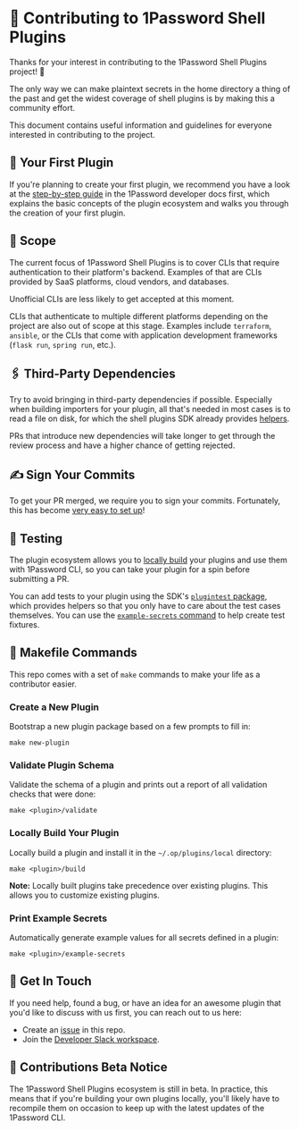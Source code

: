 # 👫 Contributing to 1Password Shell Plugins

Thanks for your interest in contributing to the 1Password Shell Plugins project! 🙌

The only way we can make plaintext secrets in the home directory a thing of the past and get the widest coverage of shell plugins is by making this a community effort.

This document contains useful information and guidelines for everyone interested in contributing to the project.

<!----><a name="your-first-contribution"></a>
## 🎉 Your First Plugin

If you're planning to create your first plugin, we recommend you have a look at the [step-by-step guide](https://developer.1password.com/docs/cli/shell-plugins/contribute/) in the 1Password developer docs first, which explains the basic concepts of the plugin ecosystem and walks you through the creation of your first plugin.

<!----><a name="scope"></a>
## 🔭 Scope

The current focus of 1Password Shell Plugins is to cover CLIs that require authentication to their platform's backend.
Examples of that are CLIs provided by SaaS platforms, cloud vendors, and databases.

Unofficial CLIs are less likely to get accepted at this moment.

CLIs that authenticate to multiple different platforms depending on the project are also out of scope at this stage.
Examples include `terraform`, `ansible`, or the CLIs that come with application development frameworks (`flask run`, `spring run`, etc.).

<!----><a name="third-party-dependencies"></a>
## 🖇️ Third-Party Dependencies

Try to avoid bringing in third-party dependencies if possible.
Especially when building importers for your plugin, all that's needed in most cases is to read a file on disk, for which the shell plugins SDK already provides [helpers](sdk/importer/).

PRs that introduce new dependencies will take longer to get through the review process and have a higher chance of getting rejected.

<!----><a name="sign-your-commits"></a>
## ✍️ Sign Your Commits

To get your PR merged, we require you to sign your commits.
Fortunately, this has become [very easy to set up](https://developer.1password.com/docs/ssh/git-commit-signing)!

<!----><a name="testing"></a>
## 🧪 Testing

The plugin ecosystem allows you to [locally build](#make-plugin-build) your plugins and use them with 1Password CLI, so you can take your plugin for a spin before submitting a PR.

You can add tests to your plugin using the SDK's [`plugintest` package](sdk/plugintest/), which provides helpers so that you only have to care about the test cases themselves.
You can use the [`example-secrets` command](#make-plugin-example-secrets) to help create test fixtures.

<!----><a name="makefile-commands"></a>
## 👷 Makefile Commands

This repo comes with a set of `make` commands to make your life as a contributor easier.

<!----><a name="make-new-plugin"></a>
### Create a New Plugin

Bootstrap a new plugin package based on a few prompts to fill in:

```
make new-plugin
```

<!----><a name="make-plugin-validate"></a>
### Validate Plugin Schema

Validate the schema of a plugin and prints out a report of all validation checks that were done:

```
make <plugin>/validate
```

<!----><a name="make-plugin-build"></a>
### Locally Build Your Plugin

Locally build a plugin and install it in the `~/.op/plugins/local` directory:

```
make <plugin>/build
```

**Note:** Locally built plugins take precedence over existing plugins. This allows you to customize existing plugins.

<!----><a name="make-plugin-example-secrets"></a>
### Print Example Secrets

Automatically generate example values for all secrets defined in a plugin:

```
make <plugin>/example-secrets
```

<!----><a name="get-in-touch"></a>
## 💬 Get In Touch

If you need help, found a bug, or have an idea for an awesome plugin that you'd like to discuss with us first, you can reach out to us here:

* Create an [issue](https://github.com/1Password/shell-plugins/issues) in this repo.
* Join the [Developer Slack workspace](https://join.slack.com/t/1password-devs/shared_invite/zt-1halo11ps-6o9pEv96xZ3LtX_VE0fJQA).

## 📣 Contributions Beta Notice

The 1Password Shell Plugins ecosystem is still in beta. In practice, this means that if you're building your own plugins locally, you'll likely have to recompile them on occasion to keep up with the latest updates of the 1Password CLI.
